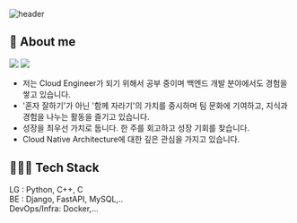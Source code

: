 ![header](https://capsule-render.vercel.app/api?type=rounded&color=timeGradient&text=Welcome%20to%20Yuchan's%20GitHub%20👋&animation=twinkling&fontSize=40&fontAlignY=50&fontAlign=50&height=180)

## 🤔 About me
<a href="https://velog.io/@ohyuchan123"><img src="https://img.shields.io/badge/Blog-11B48A?style=flat-square&logo=Vimeo&logoColor=white&link=https://velog.io/@ohyuchan123"/></a>
<img src="https://img.shields.io/badge/🐷 pig_notion_blog-20232a.svg?style=lat-square&logoColor=#FFFFF" />



- 저는 Cloud Engineer가 되기 위해서 공부 중이며 백엔드 개발 분야에서도 경험을 쌓고 있습니다.
- '혼자 잘하기'가 아닌 '함께 자라기'의 가치를 중시하며 팀 문화에 기여하고, 지식과 경험을 나누는 활동을 즐기고 있습니다.
- 성장을 최우선 가치로 둡니다. 한 주를 회고하고 성장 기회를 찾습니다.
- Cloud Native Architecture에 대한 깊은 관심을 가지고 있습니다.

## 🧑🏻‍💻 Tech Stack
LG : Python, C++, C  
BE : Django, FastAPI, MySQL,..  
DevOps/Infra: Docker,...
